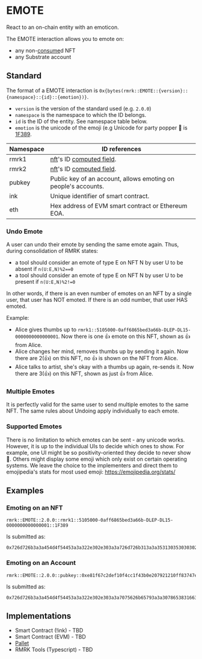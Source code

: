 # EMOTE

React to an on-chain entity with an emoticon.

The EMOTE interaction allows you to emote on:

- any non-[consume](consume.md)d NFT
- any Substrate account

## Standard

The format of a EMOTE interaction is
`0x{bytes(rmrk::EMOTE::{version}::{namespace}::{id}::{emotion})}`.

- `version` is the version of the standard used (e.g. `2.0.0`)
- `namespace` is the namespace to which the ID belongs.
- `id` is the ID of the entity. See namespace table below.
- `emotion` is the unicode of the emoji (e.g Unicode for party popper 🎉 is
  [1F389](https://emojipedia.org/emoji/🎉/).

| Namespace | ID references                                                                                     |
| --------- | ------------------------------------------------------------------------------------------------- |
| rmrk1     | [nft](../entity/nft.md)'s ID [computed field](../../rmrk/1.0.0/entities/nft.md/#computed-fields). |
| rmrk2     | [nft](../entity/nft.md)'s ID [computed field](../entities/nft.md/#computed-fields).               |
| pubkey    | Public key of an account, allows emoting on people's accounts.                                    |
| ink       | Unique identifier of smart contract.                                                              |
| eth       | Hex address of EVM smart contract or Ethereum EOA.                                                |

### Undo Emote

A user can undo their emote by sending the same emote again. Thus, during consolidation of RMRK
states:

- a tool should consider an emote of type E on NFT N by user U to be absent if `n(U:E,N)%2==0`
- a tool should consider an emote of type E on NFT N by user U to be present if `n(U:E,N)%2!=0`

In other words, if there is an even number of emotes on an NFT by a single user, that user has NOT
emoted. If there is an odd number, that user HAS emoted.

Example:

- Alice gives thumbs up to `rmrk1::5105000-0aff6865bed3a66b-DLEP-DL15-0000000000000001`. Now there
  is one 👍 emote on this NFT, shown as 👍 from Alice.
- Alice changes her mind, removes thumbs up by sending it again. Now there are 2(👍) on this NFT, no
  👍 is shown on the NFT from Alice.
- Alice talks to artist, she's okay with a thumbs up again, re-sends it. Now there are 3(👍) on this
  NFT, shown as just 👍 from Alice.

### Multiple Emotes

It is perfectly valid for the same user to send multiple emotes to the same NFT. The same rules
about Undoing apply individually to each emote.

### Supported Emotes

There is no limitation to which emotes can be sent - any unicode works. However, it is up to the
individual UIs to decide which ones to show. For example, one UI might be so positivity-oriented
they decide to never show 💩. Others might display some emoji which only exist on certain operating
systems. We leave the choice to the implementers and direct them to emojipedia's stats for most used
emoji: https://emojipedia.org/stats/

## Examples

### Emoting on an NFT

```
rmrk::EMOTE::2.0.0::rmrk1::5105000-0aff6865bed3a66b-DLEP-DL15-0000000000000001::1F389
```

Is submitted as:

```
0x726d726b3a3a454d4f54453a3a322e302e303a3a726d726b313a3a353130353030302d306166663638363562656433613636622d444c45502d444c31352d303030303030303030303030303030313a3a3146333839
```

### Emoting on an Account

```
rmrk::EMOTE::2.0.0::pubkey::0xe81f67c2def10f4cc1f43b0e207921210ff83747eb354ad653bbd2c0f0466f10::1F389
```

Is submitted as:

```
0x726d726b3a3a454d4f54453a3a322e302e303a3a7075626b65793a3a3078653831663637633264656631306634636331663433623065323037393231323130666638333734376562333534616436353362626432633066303436366631303a3a31463338390a
```

## Implementations

- Smart Contract (!ink) - TBD
- Smart Contract (EVM) - TBD
- [Pallet](https://github.com/rmrk-team/pallet-emotes)
- RMRK Tools (Typescript) - TBD
